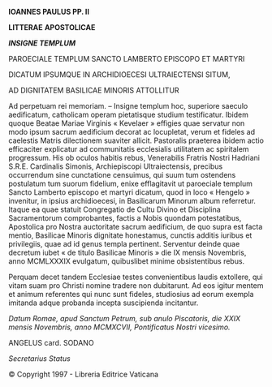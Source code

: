 **IOANNES PAULUS PP. II**

**LITTERAE** **APOSTOLICAE**

***INSIGNE TEMPLUM***

PAROECIALE TEMPLUM SANCTO LAMBERTO EPISCOPO ET MARTYRI

DICATUM IPSUMQUE IN ARCHIDIOECESI ULTRAIECTENSI SITUM,

AD DIGNITATEM BASILICAE MINORIS ATTOLLITUR

Ad perpetuam rei memoriam. – Insigne templum hoc, superiore saeculo aedificatum, catholicam operam pietatisque studium testificatur. Ibidem quoque Beatae Mariae Virginis « Kevelaer » effigies quae servatur non modo ipsum sacrum aedificium decorat ac locupletat, verum et fideles ad caelestis Matris dilectionem suaviter allicit. Pastoralis praeterea ibidem actio efficaciter explicatur ad communitatis ecclesialis utilitatem ac spiritalem progressum. His ob oculos habitis rebus, Venerabilis Fratris Nostri Hadriani S.R.E. Cardinalis Simonis, Archiepiscopi Ultraiectensis, precibus occurrendum sine cunctatione censuimus, qui suum tum ostendens postulatum tum suorum fidelium, enixe efflagitavit ut paroeciale templum Sancto Lamberto episcopo et martyri dicatum, quod in loco « Hengelo » invenitur, in ipsius archidioecesi, in Basilicarum Minorum album referretur. Itaque ea quae statuit Congregatio de Cultu Divino et Disciplina Sacramentorum comprobantes, factis a Nobis quondam potestatibus, Apostolica pro Nostra auctoritate sacrum aedificium, de quo supra est facta mentio, Basilicae Minoris dignitate honestamus, cunctis additis iuribus et privilegiis, quae ad id genus templa pertinent. Serventur deinde quae decretum iubet « de titulo Basilicae Minoris » die IX mensis Novembris, anno MCMLXXXIX evulgatum, quibuslibet minime obsistentibus rebus.

Perquam decet tandem Ecclesiae testes convenientibus laudis extollere, qui vitam suam pro Christi nomine tradere non dubitarunt. Ad eos igitur mentem et animum referentes qui nunc sunt fideles, studiosius ad eorum exempla imitanda adque probanda incepta suscipienda incitantur.

*Datum Romae, apud Sanctum Petrum, sub anulo Piscatoris, die XXIX mensis Novembris, anno MCMXCVII, Pontificatus Nostri vicesimo.*

ANGELUS card. SODANO

*Secretarius Status*

© Copyright 1997 - Libreria Editrice Vaticana